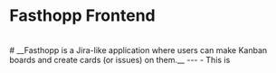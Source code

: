 # **Fasthopp Frontend**
<br/>
# __Fasthopp is a Jira-like application where users can make Kanban boards and create cards (or issues) on them.__
---
- This is
 
 

